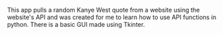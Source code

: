 This app pulls a random Kanye West quote from a website using the website's API and was created for me to learn how to use API functions in python. There is a basic GUI made using Tkinter.
